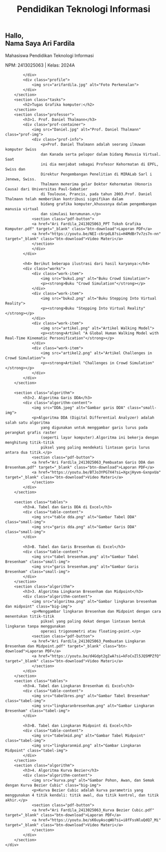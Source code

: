 <!DOCTYPE html>
<html lang="id">
<head>
    <meta charset="UTF-8">
    <meta name="viewport" content="width=device-width, initial-scale=1.0">
    <title>Website Tugas Mahasiswa</title>
    <link rel="stylesheet" href="styles.css">
</head>
<body>
    <div class="container">
        <header>
            <h1 class="logo">Pendidikan Teknologi Informasi</h1>
        </header>
        <section class="hero">
            <div class="content">
                <h2>Hallo, <br> Nama Saya <span class="highlight">Ari Fardila</span></h2>
                <p class="info">Mahasiswa Pendidikan Teknologi Informasi</p>
                <p class="info">NPM: 2413025063 | Kelas: 2024A</p>
                
            </div>
            <div class="profile">
                <img src="arifardila.jpg" alt="Foto Perkenalan">
            </div>
        </section>
        <section class="tasks">
            <h2>Tugas Grafika komputer:</h2>
        </section>
        <section class="professor">
            <h3>1. Prof. Daniel Thalmann</h3>
            <div class="prof-container">
                <img src="Daniel.jpg" alt="Prof. Daniel Thalmann" class="prof-img">
                <div class="prof-info">
                    <p>Prof. Daniel Thalmann adalah seorang ilmuwan komputer Swiss 
                    dan Kanada serta pelopor dalam bidang Manusia Virtual. Saat 
                    ini dia menjabat sebagai Profesor Kehormatan di EPFL, Swiss dan
                    Direktur Pengembangan Penelitian di MIRALab Sarl i Jenewa, Swiss. 
                    Thalmann menerima gelar Doktor Kehormatan (Honoris Causa) dari Universitas Paul-Sabatier 
                    di Toulouse, Prancis, pada tahun 2003.Prof. Daniel Thalmann telah memberikan kontribusi signifikan dalam 
                    bidang grafika komputer,khususnya dalam pengembangan manusia virtual 
                    dan simulasi kerumunan.</p>
                <section class="pdf-button">
                <a href="Ari Fardila_2413025063_PPT Tokoh Grafika Komputer.pdf" target="_blank" class="btn-download">Laporan PDF</a>
                <a href="https://youtu.be/NEI-c6rpdL8?si=H4MdBr7v7zs7n-nn" target="_blank" class="btn-download">Video Materi</a>
                </section>   
                </div>
            </div>

            <h4> Berikut beberapa ilustrasi dari hasil karyanya:</h4>
            <div class="works">
                <div class="work-item">
                    <img src="buku1.png" alt="Buku Crowd Simulation">
                    <p><strong>Buku "Crowd Simulation"</strong></p>
                </div>
                <div class="work-item">
                    <img src="buku2.png" alt="Buku Stepping Into Virtual Reality">
                    <p><strong>Buku "Stepping Into Virtual Reality"</strong></p>
                </div>
                <div class="work-item">
                    <img src="artikel.png" alt="Artikel Walking Model">
                    <p><strong>Artikel "A Global Human Walking Model with Real-Time Kinematic Personification"</strong></p>
                </div>
                <div class="work-item">
                    <img src="artikel2.png" alt="Artikel Challenges in Crowd Simulation">
                    <p><strong>Artikel "Challenges in Crowd Simulation"</strong></p>
                </div>
            </div>
        </section>

        <section class="algorithm">
            <h3>2. Algoritma Garis DDA</h3>
            <div class="algorithm-content">
                <img src="DDA.jpeg" alt="Gambar garis DDA" class="small-img">
                <p>Algoritma DDA (Digital Differential Analyzer) adalah salah satu algoritma 
                    yang digunakan untuk menggambar garis lurus pada perangkat grafis raster 
                    (seperti layar komputer).Algoritma ini bekerja dengan menghitung titik-titik 
                    piksel yang paling mendekati lintasan garis lurus antara dua titik.</p>
                <section class="pdf-button">
                <a href="Ari Fardila_2413025063_Pembuatan Garis DDA dan Bresenham.pdf" target="_blank" class="btn-download">Laporan PDF</a>
                <a href="https://youtu.be/BTJo3YPG7X4?si=XgxjHyvm-GxnpxUa" target="_blank" class="btn-download">Video Materi</a>
                </section>   
            </div>
        </section>

        <section class="tables">
            <h3>A. Tabel dan Garis DDA di Excel</h3>
            <div class="table-content">
                <img src="table dda.png" alt="Gambar Tabel DDA" class="small-img">
                <img src="garis dda.png" alt="Gambar Garis DDA" class="small-img">
            </div>

            <h3>B. Tabel dan Garis Bresenham di Excel</h3>
            <div class="table-content">
                <img src="tabel bresenham.png" alt="Gambar Tabel Bresenham" class="small-img">
                <img src="garis bresenham.png" alt="Gambar Garis Bresenham" class="small-img">
            </div>
        </section>
        <section class="algorithm">
            <h3>3. Algoritma Lingkaran Bresenham dan Midpoint</h3>
            <div class="algorithm-content">
                <img src="algoritma.png" alt="Gambar lingkaran bresenham dan midpoint" class="big-img">
                <p>Menggambar lingkaran Bresenham dan Midpoint dengan cara menentukan titik-titik 
                    piksel yang paling dekat dengan lintasan bentuk lingkaran tanpa menggunakan 
                    operasi trigonometri atau floating-point.</p>
                <section class="pdf-button">
                <a href="Ari Fardila_2413025063_Pembuatan Lingkaran Bresenham dan Midpoint.pdf" target="_blank" class="btn-download">Laporan PDF</a>
                <a href="https://youtu.be/d4Gdpt2gIwA?si=kFoCvZl5JQ5MPZfQ" target="_blank" class="btn-download">Video Materi</a>
                </section>
            </div>
        </section>
        <section class="tables">
            <h3>A. Tabel dan Lingkaran Bresenham di Excel</h3>
            <div class="table-content">
                <img src="tabelbres.png" alt="Gambar Tabel Bresenham" class="tabel-img">
                <img src="lingkaranbresenham.png" alt="Gambar Lingkaran Bresenham" class="tabel-img">
            </div>

            <h3>B. Tabel dan Lingkaran Midpoint di Excel</h3>
            <div class="table-content">
                <img src="tabelmid.png" alt="Gambar Tabel Midpoint" class="tabel-img">
                <img src="lingkaranmid.png" alt="Gambar Lingkaran Midpoint" class="tabel-img">
            </div>
        </section>
        <section class="algorithm">
            <h3>4. Algoritma Kurva Bezier</h3>
            <div class="algorithm-content">
                <img src="kurva.png" alt="Gambar Pohon, Awan, dan Semak dengan Kurva Bezier Cubic" class="big-img">
                <p>Kurva Bezier Cubic adalah kurva parametris yang menggunakan 4 titik kendali: titik awal, dua titik kontrol, dan titik akhir.</p>
                <section class="pdf-button">
                <a href="Ari Fardila_2413025063_Kurva Bezier Cubic.pdf" target="_blank" class="btn-download">Laporan PDF</a>
                <a href="https://youtu.be/sK6uyAscqWU?si=i8fFssNluQdQ7_Mi" target="_blank" class="btn-download">Video Materi</a>
                </section>
            </div>
        </section>
    </div>
</body>
</html>

